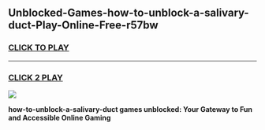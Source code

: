 
## Unblocked-Games-how-to-unblock-a-salivary-duct-Play-Online-Free-r57bw
<h3>
<a href="https://premium76.site?title=how-to-unblock-a-salivary-duct&ref=26A">CLICK TO PLAY</a></h3>
<hr>

<h3>
<a href="https://premium76.site?title=how-to-unblock-a-salivary-duct&ref=26A">CLICK 2 PLAY</a>
  
</h3>

<a href="https://premium76.site?title=how-to-unblock-a-salivary-duct&ref=26A"><img src="https://clearcache.store/games.png"></a>


**how-to-unblock-a-salivary-duct games unblocked: Your Gateway to Fun and Accessible Online Gaming**
